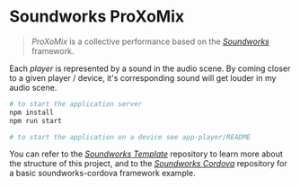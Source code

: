 # Soundworks ProXoMix

> *ProXoMix* is a collective performance based on the [*Soundworks*](https://github.com/collective-soundworks/soundworks/) framework.

Each *player* is represented by a sound in the audio scene. By coming closer to a given player / device, it's corresponding sound will get louder in my audio scene.

```sh
# to start the application server
npm install
npm run start
```

```sh
# to start the application on a device see app-player/README
```


You can refer to the [*Soundworks Template*](https://github.com/collective-soundworks/soundworks-template/) repository to learn more about the structure of this project, and to the [*Soundworks Cordova*](https://github.com/collective-soundworks/soundworks-cordova) repository for a basic soundworks-cordova framework example.
